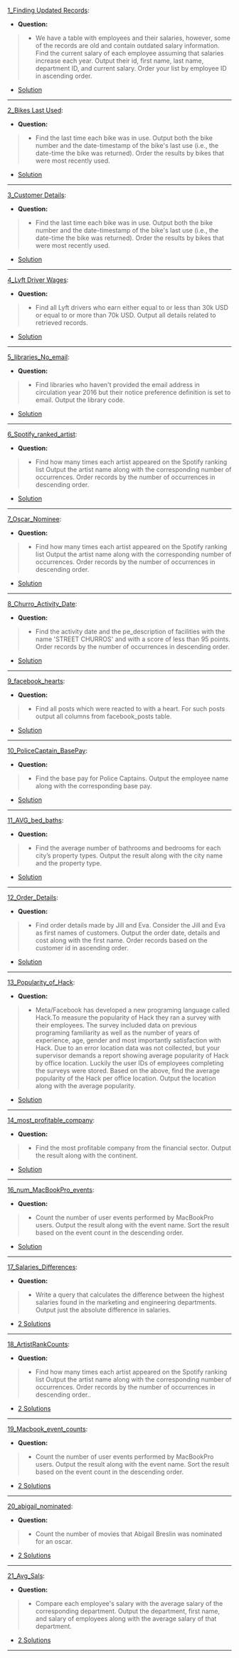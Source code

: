 [1_Finding Updated Records](https://platform.stratascratch.com/coding/10299-finding-updated-records?code_type=1): 
* **Question:**
> * We have a table with employees and their salaries, however, some of the records are old and contain outdated salary information.
>  Find the current salary of each employee assuming that salaries increase each year. Output their id, first name, last name, department ID,
>   and current salary. Order your list by employee ID in ascending order.
* [Solution](https://github.com/Jtrahan88/SQL/blob/main/Stratascratch/Easy_Rankings/1_Finding%20Updated%20Records)
---

[2_Bikes Last Used](https://platform.stratascratch.com/coding/10176-bikes-last-used?code_type=1):
* **Question:**
> * Find the last time each bike was in use. Output both the bike number and the date-timestamp of the bike's last use (i.e., the date-time the bike was returned). Order the results by bikes that were most recently used.
*  [Solution](https://github.com/Jtrahan88/SQL/blob/main/Stratascratch/Easy_Rankings/2_Bikes%20Last%20Used)
---

[3_Customer Details](https://platform.stratascratch.com/coding/9891-customer-details?code_type=1):
* **Question:**
> * Find the last time each bike was in use. Output both the bike number and the date-timestamp of the bike's last use (i.e., the date-time the bike was returned). Order the results by bikes that were most recently used.
*  [Solution](https://github.com/Jtrahan88/SQL/blob/main/Stratascratch/Easy_Rankings/3_Customer%20Details)
---

[4_Lyft Driver Wages](https://platform.stratascratch.com/coding/10003-lyft-driver-wages?code_type=1):
* **Question:**
> * Find all Lyft drivers who earn either equal to or less than 30k USD or equal to or more than 70k USD.
Output all details related to retrieved records.
*  [Solution](https://github.com/Jtrahan88/SQL/blob/main/Stratascratch/Easy_Rankings/4_Lyft%20Driver%20Wages)
---

[5_libraries_No_email](https://platform.stratascratch.com/coding/9924-find-libraries-who-havent-provided-the-email-address-in-2016-but-their-notice-preference-definition-is-set-to-email?code_type=1):
* **Question:**
> * Find libraries who haven't provided the email address in circulation year 2016 but their notice preference definition is set to email.
Output the library code.
*  [Solution](https://github.com/Jtrahan88/SQL/blob/main/Stratascratch/Easy_Rankings/5_libraries_No_email)
---

[6_Spotify_ranked_artist](https://platform.stratascratch.com/coding/9992-find-artists-that-have-been-on-spotify-the-most-number-of-times?code_type=1):
* **Question:**
> * Find how many times each artist appeared on the Spotify ranking list
Output the artist name along with the corresponding number of occurrences.
Order records by the number of occurrences in descending order.
*  [Solution](https://github.com/Jtrahan88/SQL/blob/main/Stratascratch/Easy_Rankings/6_Spotify_ranked_artist)
---

[7_Oscar_Nominee](https://platform.stratascratch.com/coding/10128-count-the-number-of-movies-that-abigail-breslin-nominated-for-oscar?code_type=1):
* **Question:**
> * Find how many times each artist appeared on the Spotify ranking list
Output the artist name along with the corresponding number of occurrences.
Order records by the number of occurrences in descending order.
*  [Solution](https://github.com/Jtrahan88/SQL/blob/main/Stratascratch/Easy_Rankings/7_Oscar_Nominee)
---

[8_Churro_Activity_Date](https://platform.stratascratch.com/coding/9688-churro-activity-date?code_type=1):
* **Question:**
> * Find the activity date and the pe_description of facilities with the name 'STREET CHURROS' and with a score of less than 95 points.
Order records by the number of occurrences in descending order.
*  [Solution](https://github.com/Jtrahan88/SQL/blob/main/Stratascratch/Easy_Rankings/8_Churro_Activity_Date)
---

[9_facebook_hearts](https://platform.stratascratch.com/coding/10087-find-all-posts-which-were-reacted-to-with-a-heart?code_type=3):
* **Question:**
> * Find all posts which were reacted to with a heart. For such posts output all columns from facebook_posts table.
*  [Solution](https://github.com/Jtrahan88/SQL/blob/main/Stratascratch/Easy_Rankings/9_facebook_hearts)
---

[10_PoliceCaptain_BasePay](https://platform.stratascratch.com/coding/9972-find-the-base-pay-for-police-captains?code_type=1):
* **Question:**
> * Find the base pay for Police Captains. Output the employee name along with the corresponding base pay.
*  [Solution](https://github.com/Jtrahan88/SQL/blob/main/Stratascratch/Easy_Rankings/10_PoliceCaptain_BasePay)
---

[11_AVG_bed_baths](https://platform.stratascratch.com/coding/9622-number-of-bathrooms-and-bedrooms?code_type=1):
* **Question:**
> * Find the average number of bathrooms and bedrooms for each city’s property types. Output the result along with the city name and the property type.
*  [Solution](https://github.com/Jtrahan88/SQL/blob/main/Stratascratch/Easy_Rankings/11_AVG_bed_baths)
---

[12_Order_Details](https://platform.stratascratch.com/coding/9913-order-details?code_type=1):
* **Question:**
> * Find order details made by Jill and Eva.
Consider the Jill and Eva as first names of customers.
Output the order date, details and cost along with the first name.
Order records based on the customer id in ascending order.
*  [Solution](https://github.com/Jtrahan88/SQL/blob/main/Stratascratch/Easy_Rankings/12_Order_Details)
---

[13_Popularity_of_Hack](https://platform.stratascratch.com/coding/10061-popularity-of-hack?code_type=1):
* **Question:**
> * Meta/Facebook has developed a new programing language called Hack.To measure the popularity of Hack they ran a survey with their employees. The survey included data on previous programing familiarity as well as the number of years of experience, age, gender and most importantly satisfaction with Hack. Due to an error location data was not collected, but your supervisor demands a report showing average popularity of Hack by office location. Luckily the user IDs of employees completing the surveys were stored.
Based on the above, find the average popularity of the Hack per office location.
Output the location along with the average popularity.
*  [Solution](https://github.com/Jtrahan88/SQL/blob/main/Stratascratch/Easy_Rankings/13_Popularity_of_Hack)
---

[14_most_profitable_company](https://platform.stratascratch.com/coding/9663-find-the-most-profitable-company-in-the-financial-sector-of-the-entire-world-along-with-its-continent?code_type=1):
* **Question:**
> * Find the most profitable company from the financial sector. Output the result along with the continent.
*  [Solution](https://github.com/Jtrahan88/SQL/blob/main/Stratascratch/Easy_Rankings/14_most_profitable_company)
---

[16_num_MacBookPro_events](https://platform.stratascratch.com/coding/9653-count-the-number-of-user-events-performed-by-macbookpro-users?code_type=1):
* **Question:**
> * Count the number of user events performed by MacBookPro users.
Output the result along with the event name.
Sort the result based on the event count in the descending order.
*  [Solution](https://github.com/Jtrahan88/SQL/blob/main/Stratascratch/Easy_Rankings/16_num_MacBookPro_events)
---

[17_Salaries_Differences](https://platform.stratascratch.com/coding/9653-count-the-number-of-user-events-performed-by-macbookpro-users?code_type=1):
* **Question:**
> * Write a query that calculates the difference between the highest salaries found in the marketing and engineering departments. Output just the absolute difference in salaries.
*  [2 Solutions](https://github.com/Jtrahan88/SQL/blob/main/Stratascratch/Easy_Rankings/17_Salaries_Differences)
---

[18_ArtistRankCounts](https://platform.stratascratch.com/coding/9992-find-artists-that-have-been-on-spotify-the-most-number-of-times?code_type=3):
* **Question:**
> * Find how many times each artist appeared on the Spotify ranking list
Output the artist name along with the corresponding number of occurrences.
Order records by the number of occurrences in descending order..
*  [2 Solutions](https://github.com/Jtrahan88/SQL/blob/main/Stratascratch/Easy_Rankings/18_ArtistRankCounts)
---

[19_Macbook_event_counts](https://platform.stratascratch.com/coding/9653-count-the-number-of-user-events-performed-by-macbookpro-users?code_type=3):
* **Question:**
> * Count the number of user events performed by MacBookPro users.
Output the result along with the event name.
Sort the result based on the event count in the descending order.
*  [2 Solutions](https://github.com/Jtrahan88/SQL/blob/main/Stratascratch/Easy_Rankings/19_Macbook_event_counts)
---

[20_abigail_nominated](https://platform.stratascratch.com/coding/10128-count-the-number-of-movies-that-abigail-breslin-nominated-for-oscar?code_type=3):
* **Question:**
> * Count the number of movies that Abigail Breslin was nominated for an oscar.
*  [2 Solutions](https://github.com/Jtrahan88/SQL/blob/main/Stratascratch/Easy_Rankings/20_abigail_nominated)
---

[21_Avg_Sals](https://platform.stratascratch.com/coding/9917-average-salaries?code_type=3):
* **Question:**
> * Compare each employee's salary with the average salary of the corresponding department.
Output the department, first name, and salary of employees along with the average salary of that department.
*  [2 Solutions](https://github.com/Jtrahan88/SQL/blob/main/Stratascratch/Easy_Rankings/21_Avg_Sals)
---
